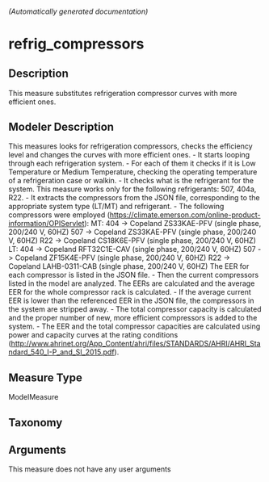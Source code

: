 

###### (Automatically generated documentation)

# refrig_compressors

## Description
This measure substitutes refrigeration compressor curves with more efficient ones.

## Modeler Description
This measures looks for refrigeration compressors, checks the efficiency level and changes the curves with more efficient ones.
            - It starts looping through each refrigeration system.
            - For each of them it checks if it is Low Temperature or Medium Temperature, checking the operating temperature of a refrigeration case or walkin.
            - It checks what is the refrigerant for the system. This measure works only for the following refrigerants: 507, 404a, R22.
            - It extracts the compressors from the JSON file, corresponding to the appropriate system type (LT/MT) and refrigerant.
            - The following compressors were employed (https://climate.emerson.com/online-product-information/OPIServlet):
                  MT:  404 -> Copeland ZS33KAE-PFV (single phase, 200/240 V, 60HZ)
                       507 -> Copeland ZS33KAE-PFV (single phase, 200/240 V, 60HZ)
                       R22 -> Copeland CS18K6E-PFV (single phase, 200/240 V, 60HZ)
                  LT:  404 -> Copeland RFT32C1E-CAV (single phase, 200/240 V, 60HZ)
                       507 -> Copeland ZF15K4E-PFV (single phase, 200/240 V, 60HZ)
                       R22 -> Copeland LAHB-0311-CAB (single phase, 200/240 V, 60HZ)
               The EER for each compressor is listed in the JSON file.
            - Then the current compressors listed in the model are analyzed. The EERs are calculated and the average EER for the whole compressor rack is calculated.
            - If the average current EER is lower than the referenced EER in the JSON file, the compressors in the system are stripped away.
            - The total compressor capacity is calculated and the proper number of new, more efficient compressors is added to the system.
            - The EER and the total compressor capacities are calculated using power and capacity curves at the rating conditions (http://www.ahrinet.org/App_Content/ahri/files/STANDARDS/AHRI/AHRI_Standard_540_I-P_and_SI_2015.pdf).

## Measure Type
ModelMeasure

## Taxonomy


## Arguments




This measure does not have any user arguments


